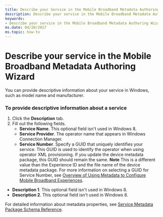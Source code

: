 ```yaml
---
title: Describe your Service in the Mobile Broadband Metadata Authoring Wizard
description: Describe your service in the Mobile Broadband Metadata Authoring Wizard
keywords:
- Describe your service in the Mobile Broadband Metadata Authoring Wizard
ms.date: 04/20/2017
ms.topic: how-to
---
```


# Describe your service in the Mobile Broadband Metadata Authoring Wizard

You can provide descriptive information about your service in Windows, such as model name and manufacturer.

### To provide descriptive information about a service

1. Click the **Description** tab.
2. Fill out the following fields.
    - **Service Name**. This optional field isn't used in Windows 8.
    - **Service Provider**. The operator name that appears in Windows Connection Manager.
    - **Service Number**. Specify a GUID that uniquely identifies your service. This GUID is used to identify the operator when using operator XML provisioning. If you update the device metadata package, this GUID should remain the same.
        **Note**  This is a different value than the Experience ID and the file name of the device metadata package. For more information on selecting a GUID for Service Number, see [Overview of Using Metadata to Configure Mobile Broadband Experiences](../mobilebroadband/using-metadata-to-configure-mobile-broadband-experiences.md).

- **Description 1**. This optional field isn't used in Windows 8.
- **Description 2**. This optional field isn't used in Windows 8.

For detailed information about metadata properties, see [Service Metadata Package Schema Reference](../mobilebroadband/mobilebroadbandinfo-xml-schema.md).

